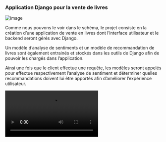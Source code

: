### **Application Django pour la vente de livres**


![image](https://user-images.githubusercontent.com/87582441/169822763-ee7b55a0-0928-4354-a822-e5981c897427.png)

Comme nous pouvons le voir dans le schéma, le projet consiste en la création d’une application de vente en livres dont l’interface utilisateur et le backend seront gérés avec Django.

Un modèle d’analyse de sentiments et un modèle de recommandation de livres sont également entrainés et stockés dans les outils de Django afin de pouvoir les chargés dans l’application.

Ainsi une fois que le client effectue une requête, les modèles seront appelés pour effectue respectivement l’analyse de sentiment et déterminer quelles recommandations doivent lui être apportés afin d’améliorer l’expérience utilisateur.

<video src="ebook_demo.mp4"></video>
